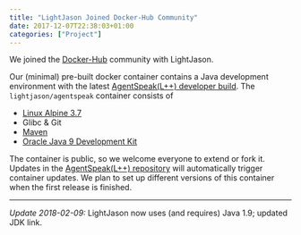 ```yaml
---
title: "LightJason Joined Docker-Hub Community"
date: 2017-12-07T22:38:03+01:00
categories: ["Project"]
---
```


We joined the [Docker-Hub](https://hub.docker.com/u/lightjason/) community with LightJason. <!--more-->

Our (minimal) pre-built docker container contains a Java development environment with the latest [AgentSpeak(L++) developer build](https://hub.docker.com/r/lightjason/agentspeak/).
The `lightjason/agentspeak` container consists of

* [Linux Alpine 3.7](https://alpinelinux.org/)
* Glibc & Git
* [Maven](https://maven.apache.org/)
* [Oracle Java 9 Development Kit](http://www.oracle.com/technetwork/java/javase/downloads/jdk8-downloads-2133151.html)

The container is public, so we welcome everyone to extend or fork it.
Updates in the [AgentSpeak(L++) repository](https://github.com/LightJason/AgentSpeak) will automatically trigger container updates.
We plan to set up different versions of this container when the first release is finished.

---
*Update 2018-02-09:* LightJason now uses (and requires) Java 1.9; updated JDK link.
